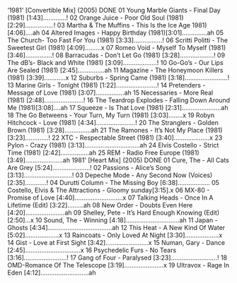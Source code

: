 ‘1981' [Convertible Mix] (2005)  DONE
    01 Young Marble Giants - Final Day (1981) [1:43].............!
    02 Orange Juice - Poor Old Soul (1981) [2:29]................!
    03 Martha & The Muffins - This Is the Ice Age 1981)[4:06]....ah
    04 Altered Images - Happy Birthday (1981)[3:01]..............ah
    05 The Church- Too Fast For You (1981) [3:33]................!
    06 Scritti Politti - The Sweetest Girl (1981) [4:09].........x
    07 Romeo Void - Myself To Myself (1981) [3:46]...............!
    08 Barracudas - Don’t Let Go (1981) [3:28]...................!
    09 The dB’s- Black and White (1981) [3:09]...................!
    10 Go-Go’s - Our Lips Are Sealed (1981) [2:45]...............ah
    11 Magazine - The Honeymoon Killers (1981) [3:39]............x
    12 Suburbs - Spring Came (1981) [3:18]........................!
    13 Marine Girls - Tonight (1981) [1:22].......................!
    14 Pretenders - Message of Love (1981) [3:07]................ah
    15 Necessaries - More Real (1981) [2:48]......................!
    16 The Teardrop Explodes - Falling Down Around Me (1981)[3:08]....ah
    17 Squeeze - Is That Love (1981) [2:31]......................ah
    18 The Go Betweens - Your Turn, My Turn (1981) [3:03]........x
    19 Robyn Hitchcock - Love (1981) [4:34]......................!
    20 The Stranglers - Golden Brown (1981) [3:28]...............ah
    21 The Ramones - It’s Not My Place (1981) [3:23].............!
    22 XTC - Respectable Street (1981) [3:40]....................x
    23 Pylon - Crazy (1981) [3:13]...............................ah
    24 Elvis Costello - Strict Time (1981) [2:42]................ah
    25 REM - Radio Free Europe (1981) [3:49].....................ah
1981' [Heart Mix] (2005)  DONE
    01  Cure, The - All Cats Are Grey [5:24].....................!
    02  Passions - Alice’s Song [3:13]...........................!
    03  Depeche Mode - Any Second Now (Voices) [2:35]............!
    04  Durutti Column - The Missing Boy [6:38]..................
    05  Costello, Elvis & The Attractions - Gloomy sunday[3:15].x
    06  MX-80 - Promise of Love [4:40]...........................x
    07  Talking Heads - Once In A Lifetime (Edit) [3:22].........ah
    08  New Order - Doubts Even Here [4:20]......................ah
    09  Shelley, Pete - It’s Hard Enough Knowing (Edit) [2:50]...x
    10  Sound, The - Winning [4:18]..............................ah
    11  Japan - Ghosts [4:34]....................................ah
    12  This Heat - A New Kind Of Water [5:02]...................x
    13  Raincoats - Only Loved At Night [3:30]...................x
    14  Gist - Love at First Sight [3:42]........................x
    15  Numan, Gary - Dance [2:45]...............................x
    16  Psychedelic Furs - No Tears [3:16]........................!
    17  Gang of Four - Paralysed [3:23]..........................!
    18  OMD-Romance Of The Telescope [3:19]......................x
    19  Ultravox - Rage In Eden [4:12]...........................ah